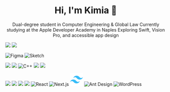 <h1 align="center">Hi, I'm Kimia 👋</h1>
<p align="center">
 Dual-degree student in Computer Engineering & Global Law  
 Currently studying at the Apple Developer Academy in Naples  
 Exploring Swift, Vision Pro, and accessible app design  
</p>



<p align="left">
  <img src="https://cdn.jsdelivr.net/gh/devicons/devicon/icons/swift/swift-original.svg" width="40" />
  <img src="https://cdn.jsdelivr.net/gh/devicons/devicon/icons/xcode/xcode-original.svg" width="40" />
  </p>

<p align="left">
 <img src="https://cdn.jsdelivr.net/gh/devicons/devicon/icons/figma/figma-original.svg" width="40" alt="Figma"/>
  <img src="https://cdn.jsdelivr.net/gh/devicons/devicon/icons/sketch/sketch-original.svg" width="40" alt="Sketch"/>
 </p>
  <p align="left">
  <img src="https://cdn.jsdelivr.net/gh/devicons/devicon/icons/github/github-original.svg" width="40" />
  <img src="https://cdn.jsdelivr.net/gh/devicons/devicon/icons/python/python-original.svg" width="40" />
  <img src="https://cdn.jsdelivr.net/gh/devicons/devicon/icons/cplusplus/cplusplus-original.svg" width="40" alt="C++"/>
  <img src="https://cdn.jsdelivr.net/gh/devicons/devicon/icons/c/c-original.svg" width="40" />
  <img src="https://cdn.jsdelivr.net/gh/devicons/devicon/icons/matlab/matlab-original.svg" width="40" />
</p>
  <p align="left">
  <img src="https://cdn.jsdelivr.net/gh/devicons/devicon/icons/typescript/typescript-original.svg" width="40" />
   <img src="https://cdn.jsdelivr.net/gh/devicons/devicon/icons/javascript/javascript-original.svg" width="40" />
<img src="https://cdn.jsdelivr.net/gh/devicons/devicon/icons/html5/html5-original.svg" width="40" />
  <img src="https://cdn.jsdelivr.net/gh/devicons/devicon/icons/css3/css3-original.svg" width="40" />
    <img src="https://cdn.jsdelivr.net/gh/devicons/devicon/icons/react/react-original.svg" width="40" alt="React"/>
  <img src="https://cdn.jsdelivr.net/gh/devicons/devicon/icons/nextjs/nextjs-original.svg" width="40" alt="Next.js"/>
  <img src="https://raw.githubusercontent.com/devicons/devicon/master/icons/tailwindcss/tailwindcss-plain.svg" width="40" alt="TailwindCSS"/>
   <img src="https://img.shields.io/badge/AntDesign-%230170FF?style=for-the-badge&logo=antdesign&logoColor=white" height="40" alt="Ant Design"/>

   <img src="https://cdn.jsdelivr.net/gh/devicons/devicon/icons/wordpress/wordpress-original.svg" width="40" alt="WordPress"/>
   </p>
    





